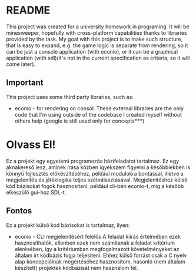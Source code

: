 # README
This project was created for a university homework in programing. It will be minesweeper, hopefully with cross-platform capabilities thanks to libraries provided by the task.
My goal with this project is to make such structure, that is easy to expand, e.g. the game logic is separate from rendering, so it can be just a console application (with econio), or it can be a graphical application (with sdl)(it's not in the current specification as criteria, so it will come later).
## Important
This project uses some third party libraries, such as:
- econio - for rendering on consol.
These external libraries are the only code that I'm using outside of the codebase I created myself without others help (google is still used only for concepts***) 
# Olvass El!
Ez a projekt egy egyetemi programozás házifeladatot tartalmaz. Ez egy aknakereső lesz, aminek írása közben igyekszem figyelni a későbbiekben is könnyű fejlesztés előkészítéséhez, például modulokra bontással, illetve a megjelenítés és játéklogika teljes szétválasztásával. Megjelenítéshez külső kód bázisokat fogok hasznosítani, például cli-ben econio-t, míg a később elkészülő gui-hoz SDL-t.
## Fontos
Ez a projekt külső kód bázisokat is tartalmaz, ilyen:
- econio - CLI megjelenítésért felelős
A feladat kiírás értelmében ezek hasznosíthatók, ellenben ezek nem számítanak a feladat kritérium elérésében, így a kritériumban megfogalmazott követelményeket az általam írt kódbázis fogja teljesíteni. Ehhez külső forrást csak a C nyelv alap koncepcióinak megértéséhez hasznosítom, hasonló (nem általam készített) projektek kódbázisát nem használom fel.